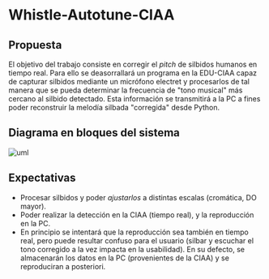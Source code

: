 # Whistle-Autotune-CIAA

## Propuesta
El objetivo del trabajo consiste en corregir el _pitch_ de silbidos humanos
en tiempo real. Para ello se deasorrallará un programa en la EDU-CIAA capaz
de capturar silbidos mediante un micrófono electret y procesarlos de tal manera
que se pueda determinar la frecuencia de "tono musical" más cercano al silbido
detectado. Esta información se transmitirá a la PC a fines poder reconstruir
la melodía silbada "corregida" desde Python. 

## Diagrama en bloques del sistema
![uml](https://www.plantuml.com/plantuml/svg/XOynJiDG38RtTmhhxRa2QWXgnPQ1aSNASy5IdXqSHmoeX-4CtLXpCM8GKYKGdIpRt-zFtisEvaiTKyAbi49Z_FJipGrK7cmz7rKqJMZEpYhGtRSjl2M0YpLiS7lNRSCeqUN9TA0PAvEumgEGW3FLINDG_wmZlTy_11KrsdoxViml2nM4Gk0Xd8oALXOKfnpiLUZhK8yRuHH4GTSvfzF5QtqNZ_sclhC74Z8SU3tBZo7CVywXAVegMwf76qD_5JpO-dxaGTCffRGZAKiTFm40)


## Expectativas
* Procesar silbidos y poder _ajustarlos_ a distintas escalas (cromática, DO mayor). 
* Poder realizar la detección en la CIAA (tiempo real), y la reproducción en la PC.
* En principio se intentará que la reproducción sea también en tiempo real, pero puede resultar confuso para el usuario (silbar y escuchar el tono corregido a la vez impacta en la usabilidad). En su defecto, se almacenarán los datos en la PC (provenientes de la CIAA) y se reproduciran a posteriori. 


